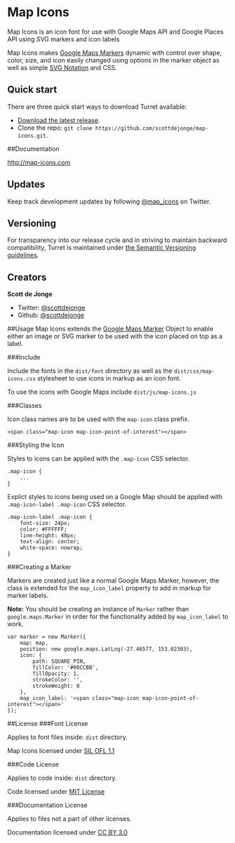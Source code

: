 Map Icons
=========

Map Icons is an icon font for use with Google Maps API and Google Places API using SVG markers and icon labels

Map Icons makes [Google Maps Markers](https://developers.google.com/maps/documentation/javascript/reference#Marker) dynamic with control over shape, color, size, and icon easily changed using options in the marker object as well as simple [SVG Notation](http://www.w3.org/TR/SVG/paths.html#PathData) and CSS.

## Quick start

There are three quick start ways to download Turret available:

- [Download the latest release](https://github.com/bigfishtv/turret/).
- Clone the repo: `git clone https://github.com/scottdejonge/map-icons.git`.

##Documentation

<http://map-icons.com>

## Updates

Keep track development updates by following [@map_icons](https://twitter.com/map_icons) on Twitter.

## Versioning

For transparency into our release cycle and in striving to maintain backward compatibility, Turret is maintained under [the Semantic Versioning guidelines](http://semver.org/).

## Creators

**Scott de Jonge**

- Twitter: [@scottdejonge](https://twitter.com/scottdejonge)
- Github: [@scottdejonge](https://github.com/scottdejonge)

##Usage
Map Icons extends the [Google Maps Marker](https://developers.google.com/maps/documentation/javascript/reference#Marker) Object to enable either an image or SVG marker to be used with the icon placed on top as a label.

###Include

Include the fonts in the `dist/font` directory as well as the `dist/css/map-icons.css` stylesheet to use icons in markup as an icon font.

To use the icons with Google Maps include `dist/js/map-icons.js`


###Classes

Icon class names are to be used with the `map-icon` class prefix.

```
<span class="map-icon map-icon-point-of-interest"></span>
```

###Styling the Icon

Styles to icons can be applied with the `.map-icon` CSS selector.


```
.map-icon {
	...
}
```

Explict styles to icons being used on a Google Map should be applied with `.map-icon-label .map-icon` CSS selector.


```
.map-icon-label .map-icon {
	font-size: 24px;
	color: #FFFFFF;
	line-height: 48px;
	text-align: center;
	white-space: nowrap;
}
```

###Creating a Marker

Markers are created just like a normal Google Maps Marker, however, the class is extended for the `map_icon_label` property to add in markup for marker labels.

**Note:** You should be creating an instance of `Marker` rather than `google.maps.Marker` in order for the functionality added by `map_icon_label` to work.

```
var marker = new Marker({
	map: map,
	position: new google.maps.LatLng(-27.46577, 153.02303),
	icon: {
		path: SQUARE_PIN,
		fillColor: '#00CCBB',
		fillOpacity: 1,
		strokeColor: '',
		strokeWeight: 0
	},
	map_icon_label: '<span class="map-icon map-icon-point-of-interest"></span>'
});
```

##License
###Font License

Applies to font files inside: `dist` directory.

Map Icons licensed under [SIL OFL 1.1](http://scripts.sil.org/OFL)

###Code License

Applies to code inside: `dist` directory.

Code licensed under [MIT License](http://opensource.org/licenses/mit-license.html)

###Documentation License

Applies to files not a part of other licenses.

Documentation licensed under [CC BY 3.0](http://creativecommons.org/licenses/by/3.0/)
